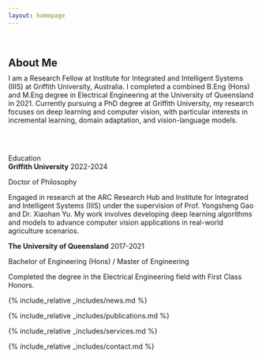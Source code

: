 ```yaml
---
layout: homepage
---
```


<h1 id="about-me"></h1>

<h2 style="margin: 60px 0px 10px;">About Me</h2>

<div style="margin-bottom: 60px;">
    I am a Research Fellow at Institute for Integrated and Intelligent Systems (IIIS) at Griffith University, Australia. I completed a combined B.Eng (Hons) and M.Eng degree in Electrical Engineering at the University of Queensland in 2021. Currently pursuing a PhD degree at Griffith University, my research focuses on deep learning and computer vision, with particular interests in incremental learning, domain adaptation, and vision-language models.
</div>


<!-- <p>My CV can be downloaded from <a href="/assets/files/Zicheng_Pan_cv.pdf" download>Here</a>.</p> -->


<!-- <section class="education-section"> -->
<div class="education-title">Education</div>
<div class="education-entry">
    <strong>Griffith University</strong><span class="year"> 2022-2024</span>
    <div class="education-details">
        <p>Doctor of Philosophy</p>
        <p>Engaged in research at the ARC Research Hub and Institute for Integrated and Intelligent Systems (IIIS) under the supervision of Prof. Yongsheng Gao and Dr. Xiaohan Yu. My work involves developing deep learning algorithms and models to advance computer vision applications in real-world agriculture scenarios.</p>
    </div>
</div>
<div class="education-entry">
    <strong>The University of Queensland</strong><span class="year"> 2017-2021</span>
    <div class="education-details">
        <p>Bachelor of Engineering (Hons) / Master of Engineering</p>
        <p>Completed the degree in the Electrical Engineering field with First Class Honors.</p>
    </div>
</div>
<!-- </section> -->


{% include_relative _includes/news.md %}

{% include_relative _includes/publications.md %}

{% include_relative _includes/services.md %}

{% include_relative _includes/contact.md %}
